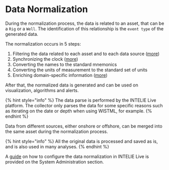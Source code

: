 # Data Normalization

During the normalization process, the data is related to an asset, that can be a `Rig` or a `Well`. The identification of this relationship is the `event type` of the generated data.

The normalization occurs in 5 steps:

1. Filtering the data related to each asset and to each data source ([more](../../administration/data-normalization/))
2. Synchronizing the clock ([more](clock-syncronization.md))
3. Converting the names to the standard mnemonics
4. Converting the units of measurement to the standard set of units
5. Enriching domain-specific information ([more](data-enrichment.md))

After that, the normalized data is generated and can be used on visualization, algorithms and alerts.

{% hint style="info" %}
The data parse is performed by the INTELIE Live platform. The collector only parses the data for some specific reasons such as iterating on the date or depth when using WISTML, for example.
{% endhint %}

Data from different sources, either onshore or offshore, can be merged into the same asset during the normalization process.

{% hint style="info" %}
All the original data is processed and saved as is, and is also used in many analyses.
{% endhint %}

A [guide](../../administration/data-normalization/) on how to configure the data normalization in INTELIE Live is provided on the System Administration section.
